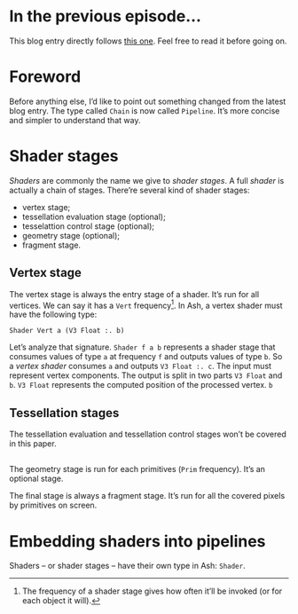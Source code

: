 # In the previous episode…

This blog entry directly follows [this one](http://phaazon.blogspot.co.uk/2014/11/abstracting-over-shader-environment.html). Feel free to read it before going on.

# Foreword

Before anything else, I’d like to point out something changed from the latest blog entry. The type called `Chain` is now called `Pipeline`. It’s more concise and simpler to understand that way.

# Shader stages

*Shaders* are commonly the name we give to *shader stages*. A full *shader* is actually a chain of stages. There’re several kind of shader stages:

  - vertex stage;
  - tessellation evaluation stage (optional);
  - tesselattion control stage (optional);
  - geometry stage (optional);
  - fragment stage.

## Vertex stage

The vertex stage is always the entry stage of a shader. It’s run for all vertices. We can say it has a `Vert` frequency[^frequency]. In Ash, a vertex shader must have the following type:

    Shader Vert a (V3 Float :. b)

Let’s analyze that signature. `Shader f a b` represents a shader stage that consumes values of type `a` at frequency `f` and outputs values of type `b`. So a *vertex shader* consumes `a` and outputs `V3 Float :. c`. The input must represent vertex components. The output is split in two parts `V3 Float` and `b`. `V3 Float` represents the computed position of the processed vertex. `b`

## Tessellation stages

The tessellation evaluation and tessellation control stages won’t be covered in this paper.

##

The geometry stage is run for each primitives (`Prim` frequency). It’s an optional stage.

The final stage is always a fragment stage. It’s run for all the covered pixels by primitives on screen.

# Embedding shaders into pipelines

Shaders – or shader stages – have their own type in Ash: `Shader`.



[^frequency]: The frequency of a shader stage gives how often it’ll be invoked (or for each object it will).
